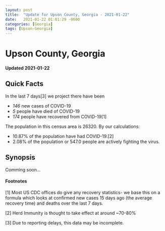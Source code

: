 ```yaml
---
layout: post
title:  "Update for Upson County, Georgia - 2021-01-22"
date:   2021-01-22 01:01:29 -0600
categories: [Georgia]
tags: [Upson-Georgia]
---
```


# Upson County, Georgia
#### Updated 2021-01-22

## Quick Facts

In the last 7 days[3] we project there have been
- *146* new cases of COVID-19
- *5* people have died of COVID-19
- *174* people have recovered from COVID-19[1]

The population in this census area is 26320. By our calculations:
- 10.87% of the population have had COVID-19.[2]
- 2.08% of the population or 547.0 people are actively fighting the virus.

## Synopsis

Comming soon...


#### Footnotes

[1] Most US CDC offices do give any recovery statistics- we base this on a formula which looks at confirmed new cases
15 days ago (the average recovery time) and deaths over the last 7 days.

[2] Herd Immunity is thought to take effect at around ~70-80%

[3] Due to reporting delays, this data may be incomplete.
 
    
